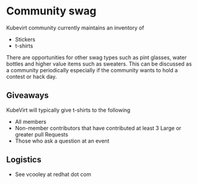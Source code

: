 # Community swag

Kubevirt community currently maintains an inventory of
* Stickers
* t-shirts

There are opportunities for other swag types such as pint glasses, water bottles
and higher value items such as sweaters.  This can be discussed as a community
periodically especially if the community wants to hold a contest or hack day.

## Giveaways

KubeVirt will typically give t-shirts to the following

* All members
* Non-member contributors that have contributed at least 3 Large or greater pull Requests
* Those who ask a question at an event

## Logistics

* See vcooley at redhat dot com
